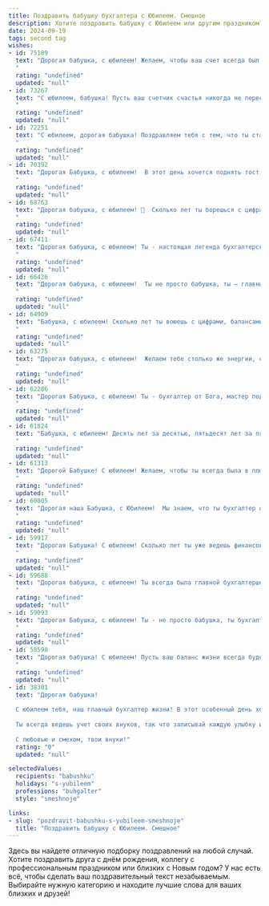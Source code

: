 ```yaml
---
title: Поздравить бабушку бухгалтера с Юбилеем. Смешное
description: Хотите поздравить бабушку с Юбилеем или другим праздником? Наш ИИ создаст незабываемое поздравление, а вы обязательно выделитесь среди других.  
date: 2024-09-19
tags: second tag
wishes:
- id: 75189
  text: "Дорогая бабушка, с юбилеем! Желаем, чтобы ваш счет всегда был в плюсе, а нервы — в дебете! Пусть цифры в вашей жизни складываются только в вашу пользу, а дебет с кредитом всегда сходятся! 😂
  "
  rating: "undefined"
  updated: "null"
- id: 73267
  text: "С юбилеем, бабушка! Пусть ваш счетчик счастья никогда не перестанет тикать, дебет всегда будет в плюсе, а кредит - только на позитивные эмоции!
  "
  rating: "undefined"
  updated: "null"
- id: 72251
  text: "С юбилеем, дорогая бабушка! Поздравляем тебя с тем, что ты стала настолько мудрой, что даже дебет с кредитом тебе теперь не страшны! Пусть твоя бухгалтерия жизни всегда будет в плюсе, а пенсия - только радовала! 😉😄🎉
  "
  rating: "undefined"
  updated: "null"
- id: 70392
  text: "Дорогая Бабушка, с юбилеем!  В этот день хочется поднять тост за Вашу удивительную точность и пунктуальность, которые, как мы знаем, не раз спасали от неприятностей не только Вас, но и всю семью! Пусть Ваш дебет всегда будет больше кредита, а жизнь – полна радости и приятных сюрпризов!
  "
  rating: "undefined"
  updated: "null"
- id: 68763
  text: "Дорогая бабушка, с юбилеем! 🥳  Сколько лет ты борешься с цифрами и дебетом с кредитом, но до сих пор не устала считать деньги!  Надеюсь,  твоя бухгалтерская мудрость приносит тебе не только зарплату, но и море счастья!  От всей души желаем, чтобы ты всегда была на высоте - как вершина бухгалтерского баланса!  🎉
  "
  rating: "undefined"
  updated: "null"
- id: 67411
  text: "Дорогая бабушка, с юбилеем! Ты - настоящая легенда бухгалтерского мира! Сколько ты уже цифр перевела, сколько балансов свела, сколько отчетов составила -  уж не сосчитать!  Но мы точно знаем - все это ради нас, ради нашей финансовой стабильности!  Пусть твой баланс всегда будет положительным, а жизнь –  яркой и радостной!
  "
  rating: "undefined"
  updated: "null"
- id: 66426
  text: "Дорогая бабушка, с юбилеем!  Ты не просто бабушка, ты – главный бухгалтер нашей семейной кассы, и знаешь, как правильно распределить любовь, заботу и пирожки! Пусть твоя жизнь всегда остаётся в плюсе, а твои счета — в полном порядке!
  "
  rating: "undefined"
  updated: "null"
- id: 64909
  text: "Бабушка, с юбилеем! Сколько лет ты воюешь с цифрами, балансами и налогами, а они все не сдаются! Но ты, как настоящий бухгалтер, всегда найдешь способ их победить. Пусть твой счет жизни будет полон счастья, а твой личный бюджет - наполнен любовью! 🥳
  "
  rating: "undefined"
  updated: "null"
- id: 63275
  text: "Дорогая бабушка, с юбилеем!  Желаем тебе столько же энергии, сколько ты вносила в бухгалтерские отчеты,  и чтобы все твои дебет с кредитом всегда сходились 😜!
  "
  rating: "undefined"
  updated: "null"
- id: 62286
  text: "Дорогая Бабушка, с юбилеем! Ты - бухгалтер от Бога, мастер подсчитывать копейки и выводить баланс с точностью до миллиметра! Желаем тебе, чтобы  твоя жизнь была такой же прибыльной, как отчётность, которую ты ведёшь, а здоровье - крепким, как баланс компании!
  "
  rating: "undefined"
  updated: "null"
- id: 61824
  text: "Бабушка, с юбилеем! Десять лет за десятью, пятьдесят лет за пятьюдесятью, а ты всё такая же точная и стабильная, как баланс на твоём любимом счёте! Пусть твоя жизнь будет такой же яркой и прибыльной, как дебет, а здоровье - крепким, как кредит!
  "
  rating: "undefined"
  updated: "null"
- id: 61313
  text: "Дорогой Бабушке! С юбилеем! Желаем, чтобы ты всегда была в плюсе, как в балансе, а твой счёт всегда улыбался! 😂  Пусть жизнь будет полна радости, а пенсия - стабильна, как зарплата  уверенного бухгалтера!  💪 🎉
  "
  rating: "undefined"
  updated: "null"
- id: 60805
  text: "Дорогая наша Бабушка, с Юбилеем!  Мы знаем, что ты бухгалтер от Бога, и даже цифры слушаются тебя беспрекословно. Но сегодня позволь себе расслабиться, отложить калькулятор и наслаждаться праздником!  Желаем тебе океан смеха, гору подарков и, конечно, отличного настроения!
  "
  rating: "undefined"
  updated: "null"
- id: 59917
  text: "Дорогая Бабушка! С юбилеем! Сколько лет ты уже ведешь финансовую бухгалтерию нашей семьи, и ни разу не ошиблась ни на копейку! Ты - настоящий гений дебета и кредита, мастер балансов и налоговых отчетов! Пусть этот юбилей станет началом новой главы в твоей жизни, полной радости, смеха и, конечно же, финансового благополучия! 🎉
  "
  rating: "undefined"
  updated: "null"
- id: 59688
  text: "Дорогая бабушка, с юбилеем! Ты всегда была главной бухгалтершей нашей семьи, балансируя между радостью и заботой с точностью до копейки. Пусть твоя жизнь будет полна приятных сюрпризов и нежданных бонусов, а здоровье будет крепким и стабильным, как твой бухгалтерский баланс!
  "
  rating: "undefined"
  updated: "null"
- id: 59093
  text: "Дорогая Бабушка, с юбилеем! Ты - не просто бабушка, ты бухгалтер-асс, который умеет подсчитать все, кроме своих лет! Желаем тебе, чтобы твой вечный счетчик радости никогда не останавливался, а дебет с кредитом всегда сходились в твою пользу!  🎉🥳
  "
  rating: "undefined"
  updated: "null"
- id: 58598
  text: "Дорогая бабушка! С юбилеем! Пусть ваш баланс жизни всегда будет положительным, дебет с кредитом  -  в полном порядке, а пенсия -  с ежегодной индексацией!  😁
  "
  rating: "undefined"
  updated: "null"
- id: 38301
  text: "Дорогая бабушка!
  
  С юбилеем тебя, наш главный бухгалтер жизни! В этот особенный день хочу пожелать, чтобы в твоем сердце всегда была только положительная \"балансировка\", а документы счастья не давали \"просрочек\". Пусть каждый новый год добавляет в твой актив радость, а все проблемы уходит в \"пассив\".
  
  Ты всегда ведешь учет своих внуков, так что записывай каждую улыбку и тепло, которое мы тебе дарим! Пусть в твоей жизни никогда не будет дефицита любви, а все депрессивные моменты быстро \"закрываются\".
  
  С любовью и смехом, твои внуки!"
  rating: "0"
  updated: "null"

selectedValues:
  recipients: "babushku"
  holidays: "s-yubileem"
  professions: "buhgalter"
  style: "smeshnoje"

links:
- slug: "pozdravit-babushku-s-yubileem-smeshnoje"
  title: "Поздравить бабушку с Юбилеем. Смешное"
---
```


Здесь вы найдете отличную подборку поздравлений на любой случай. 
Хотите поздравить друга с днём рождения, коллегу с профессиональным праздником или близких с Новым годом? У нас есть всё, чтобы сделать ваш поздравительный текст незабываемым. Выбирайте нужную категорию и находите лучшие слова для ваших близких и друзей!
